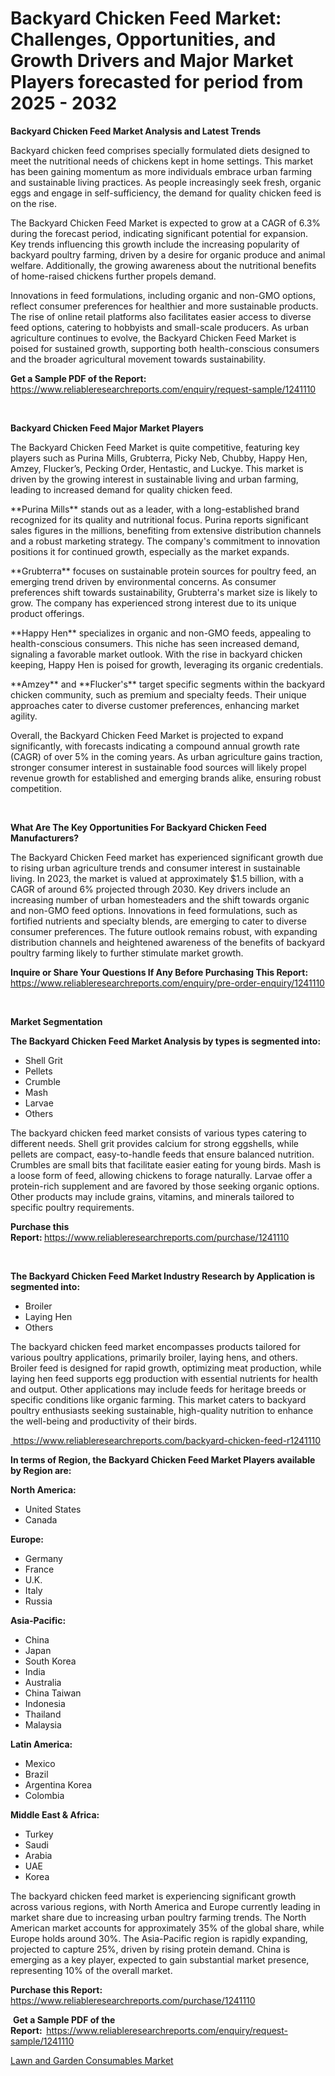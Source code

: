 <p><h1>Backyard Chicken Feed Market: Challenges, Opportunities, and Growth Drivers and Major Market Players forecasted for period from 2025 - 2032</h1></p><p><strong>Backyard Chicken Feed Market Analysis and Latest Trends</strong></p>
<p><p>Backyard chicken feed comprises specially formulated diets designed to meet the nutritional needs of chickens kept in home settings. This market has been gaining momentum as more individuals embrace urban farming and sustainable living practices. As people increasingly seek fresh, organic eggs and engage in self-sufficiency, the demand for quality chicken feed is on the rise.</p><p>The Backyard Chicken Feed Market is expected to grow at a CAGR of 6.3% during the forecast period, indicating significant potential for expansion. Key trends influencing this growth include the increasing popularity of backyard poultry farming, driven by a desire for organic produce and animal welfare. Additionally, the growing awareness about the nutritional benefits of home-raised chickens further propels demand.</p><p>Innovations in feed formulations, including organic and non-GMO options, reflect consumer preferences for healthier and more sustainable products. The rise of online retail platforms also facilitates easier access to diverse feed options, catering to hobbyists and small-scale producers. As urban agriculture continues to evolve, the Backyard Chicken Feed Market is poised for sustained growth, supporting both health-conscious consumers and the broader agricultural movement towards sustainability.</p></p>
<p><strong>Get a Sample PDF of the Report:&nbsp;</strong> <a href="https://www.reliableresearchreports.com/enquiry/request-sample/1241110?utm_campaign=3309&utm_medium=2&utm_source=Github&utm_content=ia&utm_term=30032025&utm_id=backyard-chicken-feed">https://www.reliableresearchreports.com/enquiry/request-sample/1241110</a></p>
<p>&nbsp;</p>
<p><strong>Backyard Chicken Feed Major Market Players</strong></p>
<p><p>The Backyard Chicken Feed Market is quite competitive, featuring key players such as Purina Mills, Grubterra, Picky Neb, Chubby, Happy Hen, Amzey, Flucker’s, Pecking Order, Hentastic, and Luckye. This market is driven by the growing interest in sustainable living and urban farming, leading to increased demand for quality chicken feed.</p><p>**Purina Mills** stands out as a leader, with a long-established brand recognized for its quality and nutritional focus. Purina reports significant sales figures in the millions, benefiting from extensive distribution channels and a robust marketing strategy. The company's commitment to innovation positions it for continued growth, especially as the market expands.</p><p>**Grubterra** focuses on sustainable protein sources for poultry feed, an emerging trend driven by environmental concerns. As consumer preferences shift towards sustainability, Grubterra's market size is likely to grow. The company has experienced strong interest due to its unique product offerings.</p><p>**Happy Hen** specializes in organic and non-GMO feeds, appealing to health-conscious consumers. This niche has seen increased demand, signaling a favorable market outlook. With the rise in backyard chicken keeping, Happy Hen is poised for growth, leveraging its organic credentials.</p><p>**Amzey** and **Flucker's** target specific segments within the backyard chicken community, such as premium and specialty feeds. Their unique approaches cater to diverse customer preferences, enhancing market agility.</p><p>Overall, the Backyard Chicken Feed Market is projected to expand significantly, with forecasts indicating a compound annual growth rate (CAGR) of over 5% in the coming years. As urban agriculture gains traction, stronger consumer interest in sustainable food sources will likely propel revenue growth for established and emerging brands alike, ensuring robust competition.</p></p>
<p>&nbsp;</p>
<p><strong>What Are The Key Opportunities For Backyard Chicken Feed Manufacturers?</strong></p>
<p><p>The Backyard Chicken Feed market has experienced significant growth due to rising urban agriculture trends and consumer interest in sustainable living. In 2023, the market is valued at approximately $1.5 billion, with a CAGR of around 6% projected through 2030. Key drivers include an increasing number of urban homesteaders and the shift towards organic and non-GMO feed options. Innovations in feed formulations, such as fortified nutrients and specialty blends, are emerging to cater to diverse consumer preferences. The future outlook remains robust, with expanding distribution channels and heightened awareness of the benefits of backyard poultry farming likely to further stimulate market growth.</p></p>
<p><strong>Inquire or Share Your Questions If Any Before Purchasing This Report:</strong> <a href="https://www.reliableresearchreports.com/enquiry/pre-order-enquiry/1241110?utm_campaign=3309&utm_medium=2&utm_source=Github&utm_content=ia&utm_term=30032025&utm_id=backyard-chicken-feed">https://www.reliableresearchreports.com/enquiry/pre-order-enquiry/1241110</a></p>
<p>&nbsp;</p>
<p><strong>Market Segmentation</strong></p>
<p><strong>The Backyard Chicken Feed Market Analysis by types is segmented into:</strong></p>
<p><ul><li>Shell Grit</li><li>Pellets</li><li>Crumble</li><li>Mash</li><li>Larvae</li><li>Others</li></ul></p>
<p><p>The backyard chicken feed market consists of various types catering to different needs. Shell grit provides calcium for strong eggshells, while pellets are compact, easy-to-handle feeds that ensure balanced nutrition. Crumbles are small bits that facilitate easier eating for young birds. Mash is a loose form of feed, allowing chickens to forage naturally. Larvae offer a protein-rich supplement and are favored by those seeking organic options. Other products may include grains, vitamins, and minerals tailored to specific poultry requirements.</p></p>
<p><strong>Purchase this Report:&nbsp;</strong><a href="https://www.reliableresearchreports.com/purchase/1241110?utm_campaign=3309&utm_medium=2&utm_source=Github&utm_content=ia&utm_term=30032025&utm_id=backyard-chicken-feed">https://www.reliableresearchreports.com/purchase/1241110</a></p>
<p>&nbsp;</p>
<p><strong>The Backyard Chicken Feed Market Industry Research by Application is segmented into:</strong></p>
<p><ul><li>Broiler</li><li>Laying Hen</li><li>Others</li></ul></p>
<p><p>The backyard chicken feed market encompasses products tailored for various poultry applications, primarily broiler, laying hens, and others. Broiler feed is designed for rapid growth, optimizing meat production, while laying hen feed supports egg production with essential nutrients for health and output. Other applications may include feeds for heritage breeds or specific conditions like organic farming. This market caters to backyard poultry enthusiasts seeking sustainable, high-quality nutrition to enhance the well-being and productivity of their birds.</p></p>
<p><a href="https://www.reliableresearchreports.com/backyard-chicken-feed-r1241110?utm_campaign=3309&utm_medium=2&utm_source=Github&utm_content=ia&utm_term=30032025&utm_id=backyard-chicken-feed">&nbsp;https://www.reliableresearchreports.com/backyard-chicken-feed-r1241110</a></p>
<p><strong>In terms of Region, the Backyard Chicken Feed Market Players available by Region are:</strong></p>
<p>
    <p> <strong> North America: </strong>
        <ul>
            <li>United States</li>
            <li>Canada</li>
        </ul>
        </p> 
    <p> <strong> Europe: </strong>
        <ul>
            <li>Germany</li>
            <li>France</li>
            <li>U.K.</li>
            <li>Italy</li>
            <li>Russia</li>
        </ul>
        </p> 
    <p> <strong> Asia-Pacific: </strong>
        <ul>
            <li>China</li>
            <li>Japan</li>
            <li>South Korea</li>
            <li>India</li>
            <li>Australia</li>
            <li>China Taiwan</li>
            <li>Indonesia</li>
            <li>Thailand</li>
            <li>Malaysia</li>
        </ul>
        </p> 
    <p> <strong> Latin America: </strong>
        <ul>
            <li>Mexico</li>
            <li>Brazil</li>
            <li>Argentina Korea</li>
            <li>Colombia</li>
        </ul>
        </p> 
    <p> <strong> Middle East & Africa: </strong>
        <ul>
            <li>Turkey</li>
            <li>Saudi</li>
            <li>Arabia</li>
            <li>UAE</li>
            <li>Korea</li>
        </ul>
    </p>
    </p>
<p><p>The backyard chicken feed market is experiencing significant growth across various regions, with North America and Europe currently leading in market share due to increasing urban poultry farming trends. The North American market accounts for approximately 35% of the global share, while Europe holds around 30%. The Asia-Pacific region is rapidly expanding, projected to capture 25%, driven by rising protein demand. China is emerging as a key player, expected to gain substantial market presence, representing 10% of the overall market.</p></p>
<p><strong>Purchase this Report: </strong><a href="https://www.reliableresearchreports.com/purchase/1241110?utm_campaign=3309&utm_medium=2&utm_source=Github&utm_content=ia&utm_term=30032025&utm_id=backyard-chicken-feed">https://www.reliableresearchreports.com/purchase/1241110</a></p>
<p>&nbsp;<strong>Get a Sample PDF of the Report:&nbsp;&nbsp;</strong><a href="https://www.reliableresearchreports.com/enquiry/request-sample/1241110?utm_campaign=3309&utm_medium=2&utm_source=Github&utm_content=ia&utm_term=30032025&utm_id=backyard-chicken-feed">https://www.reliableresearchreports.com/enquiry/request-sample/1241110</a></p>
<p><strong></strong></p>
<p><p><a href="https://github.com/marteionun0/Market-Research-Report-List-1/blob/main/lawn-and-garden-consumables-market.md?utm_campaign=3309&utm_medium=2&utm_source=Github&utm_content=ia&utm_term=30032025&utm_id=backyard-chicken-feed">Lawn and Garden Consumables Market</a></p></p>